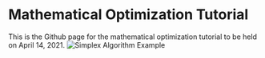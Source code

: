 # Mathematical Optimization Tutorial
This is the Github page for the mathematical optimization tutorial to be held on April 14, 2021.
![Simplex Algorithm Example](https://upload.wikimedia.org/wikipedia/commons/7/7b/Simplex_example.gif)
